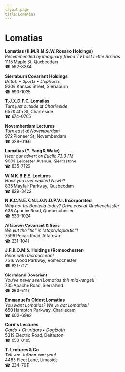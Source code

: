 ```yaml
---
layout:page
title:Lomatias
---
```

# Lomatias

**Lomatias (H.M.R.M.S.W. Rosario Holdings)**  
_Recommended by imaginary friend TV host Lettie Salinas_  
1115 Maple St, Quebecdam  
☎ 592-8384



**Sierraburn Covariant Holdings**  
_British • Sports • Elephants_  
9306 Kansas Street, Sierraburn  
☎ 590-1035



**T.J.X.D.F.O. Lomatias**  
_Turn just outside at Charlieside_  
6578 4th St, Charlieside  
☎ 674-0705



**Novemberdam Lectures**  
_Turn east at Novemberdam_  
972 Pioneer St, Novemberdam  
☎ 328-0166



**Lomatias (Y. Yang & Wake)**  
_Hear our advert on Euclid 73.3 FM_  
9008 Leicester Avenue, Sierrastone  
☎ 835-7126



**W.N.K.B.E.E. Lectures**  
_Have you ever wanted Newt?!_  
835 Mayfair Parkway, Quebecdam  
☎ 829-3422



**N.K.C.N.E.X.N.L.O.N.D.P.V.I. Incorporated**  
_Why not try Bacteria today? 
Drive east at Quebecchester_  
638 Apache Road, Quebecchester  
☎ 533-1024



**Alfatown Covariant & Sons**  
_We put the "tic" in "staphyloplastic"!_  
7599 Pecan Road, Alfatown  
☎ 231-1041



**J.F.D.O.M.S. Holdings (Romeochester)**  
_Relax with Dicranaceae!_  
7516 Wood Parkway, Romeochester  
☎ 821-7171



**Sierraland Covariant**  
_You've never seen Lomatias this mid-range!!_  
735 Apache Road, Sierraland  
☎ 263-5116



**Emmanuel's Oldest Lomatias**  
_You want Lomatias? We've got Lomatias!!_  
650 Hampton Parkway, Charliedam  
☎ 602-6962



**Corri's Lectures**  
_Cards • Churidars • Dogtooth_  
5319 Electric Road, Deltaston  
☎ 853-8185



**T. Lectures & Co**  
_Tell 'em Juliann sent you!_  
4483 Fleet Lane, Limaside  
☎ 234-7911



